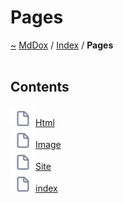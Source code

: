 <a id="pages"></a>
<h1>Pages</h1>
<a href="https://github.com/CharlesCarley/MdDox">~</a>
<a href="indexpage.md#mddox">MdDox</a>
<span class="inline-text">/</span>
<a href="index.md#index">Index</a>
<span class="inline-text">/</span>
<span class="bold-text"><b>Pages</b></span>
<br/>
<br/>
<a id="contents"></a>
<h2>Contents</h2>
<div class="icon-link">
<img src="../images/file.svg"/><a href="Html.md#html">Html</a>
</div>
<div class="icon-link">
<img src="../images/file.svg"/><a href="Image.md#image">Image</a>
</div>
<div class="icon-link">
<img src="../images/file.svg"/><a href="Site.md#site">Site</a>
</div>
<div class="icon-link">
<img src="../images/file.svg"/><a href="indexpage.md#index">index</a>
</div>
</div>
</div>
</body>
</html>
